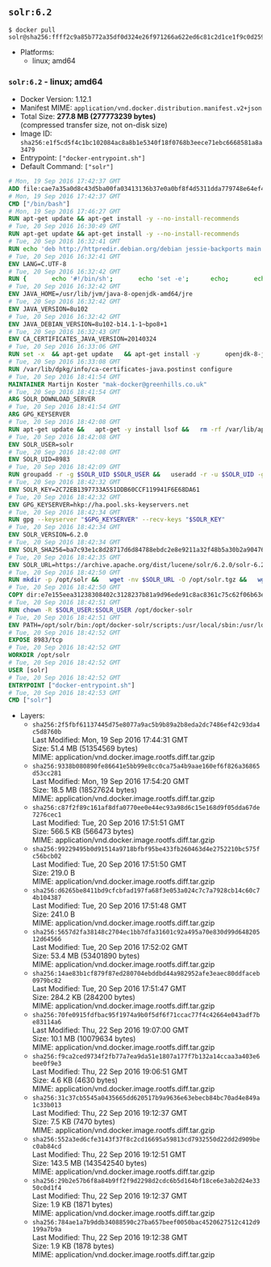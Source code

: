## `solr:6.2`

```console
$ docker pull solr@sha256:ffff2c9a85b772a35df0d324e26f971266a622ed6c81c2d1ce1f9c0d259c6a20
```

-	Platforms:
	-	linux; amd64

### `solr:6.2` - linux; amd64

-	Docker Version: 1.12.1
-	Manifest MIME: `application/vnd.docker.distribution.manifest.v2+json`
-	Total Size: **277.8 MB (277773239 bytes)**  
	(compressed transfer size, not on-disk size)
-	Image ID: `sha256:e1f5cd5f4c1bc102084ac8a8b1e5340f18f0768b3eece71ebc6668581a8a3479`
-	Entrypoint: `["docker-entrypoint.sh"]`
-	Default Command: `["solr"]`

```dockerfile
# Mon, 19 Sep 2016 17:42:37 GMT
ADD file:cae7a35a0d8c43d5ba00fa03413136b37e0a0bf8f4d5311dda779748e64ef425 in / 
# Mon, 19 Sep 2016 17:42:37 GMT
CMD ["/bin/bash"]
# Mon, 19 Sep 2016 17:46:27 GMT
RUN apt-get update && apt-get install -y --no-install-recommends 		ca-certificates 		curl 		wget 	&& rm -rf /var/lib/apt/lists/*
# Tue, 20 Sep 2016 16:30:49 GMT
RUN apt-get update && apt-get install -y --no-install-recommends 		bzip2 		unzip 		xz-utils 	&& rm -rf /var/lib/apt/lists/*
# Tue, 20 Sep 2016 16:32:41 GMT
RUN echo 'deb http://httpredir.debian.org/debian jessie-backports main' > /etc/apt/sources.list.d/jessie-backports.list
# Tue, 20 Sep 2016 16:32:41 GMT
ENV LANG=C.UTF-8
# Tue, 20 Sep 2016 16:32:42 GMT
RUN { 		echo '#!/bin/sh'; 		echo 'set -e'; 		echo; 		echo 'dirname "$(dirname "$(readlink -f "$(which javac || which java)")")"'; 	} > /usr/local/bin/docker-java-home 	&& chmod +x /usr/local/bin/docker-java-home
# Tue, 20 Sep 2016 16:32:42 GMT
ENV JAVA_HOME=/usr/lib/jvm/java-8-openjdk-amd64/jre
# Tue, 20 Sep 2016 16:32:42 GMT
ENV JAVA_VERSION=8u102
# Tue, 20 Sep 2016 16:32:42 GMT
ENV JAVA_DEBIAN_VERSION=8u102-b14.1-1~bpo8+1
# Tue, 20 Sep 2016 16:32:43 GMT
ENV CA_CERTIFICATES_JAVA_VERSION=20140324
# Tue, 20 Sep 2016 16:33:06 GMT
RUN set -x 	&& apt-get update 	&& apt-get install -y 		openjdk-8-jre-headless="$JAVA_DEBIAN_VERSION" 		ca-certificates-java="$CA_CERTIFICATES_JAVA_VERSION" 	&& rm -rf /var/lib/apt/lists/* 	&& [ "$JAVA_HOME" = "$(docker-java-home)" ]
# Tue, 20 Sep 2016 16:33:08 GMT
RUN /var/lib/dpkg/info/ca-certificates-java.postinst configure
# Tue, 20 Sep 2016 18:41:54 GMT
MAINTAINER Martijn Koster "mak-docker@greenhills.co.uk"
# Tue, 20 Sep 2016 18:41:54 GMT
ARG SOLR_DOWNLOAD_SERVER
# Tue, 20 Sep 2016 18:41:54 GMT
ARG GPG_KEYSERVER
# Tue, 20 Sep 2016 18:42:08 GMT
RUN apt-get update &&   apt-get -y install lsof &&   rm -rf /var/lib/apt/lists/*
# Tue, 20 Sep 2016 18:42:08 GMT
ENV SOLR_USER=solr
# Tue, 20 Sep 2016 18:42:08 GMT
ENV SOLR_UID=8983
# Tue, 20 Sep 2016 18:42:09 GMT
RUN groupadd -r -g $SOLR_UID $SOLR_USER &&   useradd -r -u $SOLR_UID -g $SOLR_USER $SOLR_USER
# Tue, 20 Sep 2016 18:42:32 GMT
ENV SOLR_KEY=2C72EB1397733A551DDB60CCF119941F6E68DA61
# Tue, 20 Sep 2016 18:42:32 GMT
ENV GPG_KEYSERVER=hkp://ha.pool.sks-keyservers.net
# Tue, 20 Sep 2016 18:42:34 GMT
RUN gpg --keyserver "$GPG_KEYSERVER" --recv-keys "$SOLR_KEY"
# Tue, 20 Sep 2016 18:42:34 GMT
ENV SOLR_VERSION=6.2.0
# Tue, 20 Sep 2016 18:42:34 GMT
ENV SOLR_SHA256=ba7c93e1c8d28717d6d84788ebdc2e8e9211a32f48b5a30b2a904762a0b7cd39
# Tue, 20 Sep 2016 18:42:35 GMT
ENV SOLR_URL=https://archive.apache.org/dist/lucene/solr/6.2.0/solr-6.2.0.tgz
# Tue, 20 Sep 2016 18:42:50 GMT
RUN mkdir -p /opt/solr &&   wget -nv $SOLR_URL -O /opt/solr.tgz &&   wget -nv $SOLR_URL.asc -O /opt/solr.tgz.asc &&   echo "$SOLR_SHA256 */opt/solr.tgz" | sha256sum -c - &&   (>&2 ls -l /opt/solr.tgz /opt/solr.tgz.asc) &&   gpg --batch --verify /opt/solr.tgz.asc /opt/solr.tgz &&   tar -C /opt/solr --extract --file /opt/solr.tgz --strip-components=1 &&   rm /opt/solr.tgz* &&   rm -Rf /opt/solr/docs/ &&   mkdir -p /opt/solr/server/solr/lib /opt/solr/server/solr/mycores &&   sed -i -e 's/#SOLR_PORT=8983/SOLR_PORT=8983/' /opt/solr/bin/solr.in.sh &&   sed -i -e '/-Dsolr.clustering.enabled=true/ a SOLR_OPTS="$SOLR_OPTS -Dsun.net.inetaddr.ttl=60 -Dsun.net.inetaddr.negative.ttl=60"' /opt/solr/bin/solr.in.sh &&   chown -R $SOLR_USER:$SOLR_USER /opt/solr &&   mkdir /docker-entrypoint-initdb.d /opt/docker-solr/
# Tue, 20 Sep 2016 18:42:50 GMT
COPY dir:e7e155eea31238308402c3128237b81a9d96ede91c8ac8361c75c62f06b63e9b in /opt/docker-solr/scripts 
# Tue, 20 Sep 2016 18:42:51 GMT
RUN chown -R $SOLR_USER:$SOLR_USER /opt/docker-solr
# Tue, 20 Sep 2016 18:42:51 GMT
ENV PATH=/opt/solr/bin:/opt/docker-solr/scripts:/usr/local/sbin:/usr/local/bin:/usr/sbin:/usr/bin:/sbin:/bin
# Tue, 20 Sep 2016 18:42:52 GMT
EXPOSE 8983/tcp
# Tue, 20 Sep 2016 18:42:52 GMT
WORKDIR /opt/solr
# Tue, 20 Sep 2016 18:42:52 GMT
USER [solr]
# Tue, 20 Sep 2016 18:42:52 GMT
ENTRYPOINT ["docker-entrypoint.sh"]
# Tue, 20 Sep 2016 18:42:53 GMT
CMD ["solr"]
```

-	Layers:
	-	`sha256:2f5fbf61137445d75e8077a9ac5b9b89a2b8eda2dc7486ef42c93da4c5d8760b`  
		Last Modified: Mon, 19 Sep 2016 17:44:31 GMT  
		Size: 51.4 MB (51354569 bytes)  
		MIME: application/vnd.docker.image.rootfs.diff.tar.gzip
	-	`sha256:9338b080890fe86641e5bb99e8cc0ca75a4b9aae160ef6f826a36865d53cc281`  
		Last Modified: Mon, 19 Sep 2016 17:54:20 GMT  
		Size: 18.5 MB (18527624 bytes)  
		MIME: application/vnd.docker.image.rootfs.diff.tar.gzip
	-	`sha256:c87f2f89c161af8dfa0770ee0e44ec93a98d6c15e168d9f05dda67de7276cec1`  
		Last Modified: Tue, 20 Sep 2016 17:51:51 GMT  
		Size: 566.5 KB (566473 bytes)  
		MIME: application/vnd.docker.image.rootfs.diff.tar.gzip
	-	`sha256:99229495b0d91514a9718bfbf95be433fb260463d4e2752210bc575fc56bcb02`  
		Last Modified: Tue, 20 Sep 2016 17:51:50 GMT  
		Size: 219.0 B  
		MIME: application/vnd.docker.image.rootfs.diff.tar.gzip
	-	`sha256:d6265be8411bd9cfcbfad197fa68f3e053a024c7c7a7928cb14c60c74b104387`  
		Last Modified: Tue, 20 Sep 2016 17:51:48 GMT  
		Size: 241.0 B  
		MIME: application/vnd.docker.image.rootfs.diff.tar.gzip
	-	`sha256:5657d2fa38148c2704ec1bb7dfa31601c92a495a70e830d99d64820512d64566`  
		Last Modified: Tue, 20 Sep 2016 17:52:02 GMT  
		Size: 53.4 MB (53401890 bytes)  
		MIME: application/vnd.docker.image.rootfs.diff.tar.gzip
	-	`sha256:14ae83b1cf879f87ed280704ebddbd44a982952afe3eaec80ddfaceb0979bc82`  
		Last Modified: Tue, 20 Sep 2016 17:51:47 GMT  
		Size: 284.2 KB (284200 bytes)  
		MIME: application/vnd.docker.image.rootfs.diff.tar.gzip
	-	`sha256:70fe0915fdfbac95f1974a9b0f5df6f71ccac77f4c42664e043adf7be83114a6`  
		Last Modified: Thu, 22 Sep 2016 19:07:00 GMT  
		Size: 10.1 MB (10079634 bytes)  
		MIME: application/vnd.docker.image.rootfs.diff.tar.gzip
	-	`sha256:f9ca2ced9734f2fb77a7ea9da51e1807a177f7b132a14ccaa3a403e6bee0f9e3`  
		Last Modified: Thu, 22 Sep 2016 19:06:51 GMT  
		Size: 4.6 KB (4630 bytes)  
		MIME: application/vnd.docker.image.rootfs.diff.tar.gzip
	-	`sha256:31c37cb5545a0435665dd620517b9a9636e63ebecb84bc70ad4e849a1c33b013`  
		Last Modified: Thu, 22 Sep 2016 19:12:37 GMT  
		Size: 7.5 KB (7470 bytes)  
		MIME: application/vnd.docker.image.rootfs.diff.tar.gzip
	-	`sha256:552a3ed6cfe3143f37f8c2cd16695a59813cd7932550d22dd2d909bec0ab84cd`  
		Last Modified: Thu, 22 Sep 2016 19:12:51 GMT  
		Size: 143.5 MB (143542540 bytes)  
		MIME: application/vnd.docker.image.rootfs.diff.tar.gzip
	-	`sha256:29b2e57b6f8a84b9ff2f9d2298d2cdc6b5d164bf18ce6e3ab2d24e3350c0d1f4`  
		Last Modified: Thu, 22 Sep 2016 19:12:37 GMT  
		Size: 1.9 KB (1871 bytes)  
		MIME: application/vnd.docker.image.rootfs.diff.tar.gzip
	-	`sha256:784ae1a7b9ddb34088590c27ba657beef0050bac4520627512c412d9199a7b9a`  
		Last Modified: Thu, 22 Sep 2016 19:12:38 GMT  
		Size: 1.9 KB (1878 bytes)  
		MIME: application/vnd.docker.image.rootfs.diff.tar.gzip
